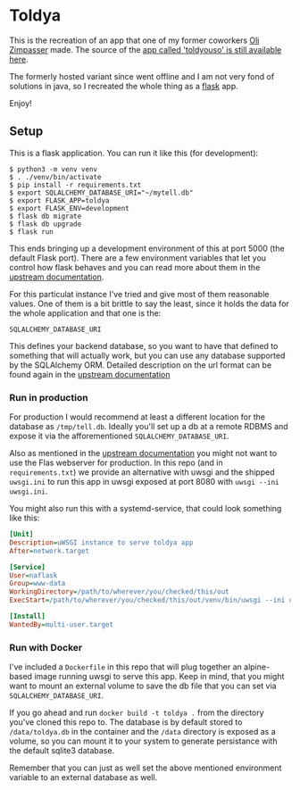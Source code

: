 # Toldya

This is the recreation of an app that one of my former coworkers [Oli Zimpasser](https://github.com/oglimmer) made.
The source of the  [app called 'toldyouso' is still available here](https://github.com/oglimmer/toldyouso).

The formerly hosted variant since went offline and I am not very fond of solutions in java,
so I recreated the whole thing as a [flask](https://flask.palletsprojects.com) app.

Enjoy!

## Setup

This is a flask application. You can run it like this (for development):

```shell
$ python3 -m venv venv
$ . ./venv/bin/activate
$ pip install -r requirements.txt
$ export SQLALCHEMY_DATABASE_URI="~/mytell.db"
$ export FLASK_APP=toldya
$ export FLASK_ENV=development
$ flask db migrate
$ flask db upgrade
$ flask run
```

This ends bringing up a development environment of this at port 5000 (the default Flask port).
There are a few environment variables that let you control how flask behaves and you can read more about them in the [upstream documentation](https://flask.palletsprojects.com/en/1.1.x/config/#builtin-configuration-values).

For this particulat instance I've tried and give most of them reasonable values.
One of them is a bit brittle to say the least, since it holds the data for the
whole application and that one is the:

`SQLALCHEMY_DATABASE_URI`

This defines your backend database, so you want to have that defined to something that will actually
work, but you can use any database supported by the SQLAlchemy ORM. Detailed description on the url
format can be found again in the [upstream documentation](https://docs.sqlalchemy.org/en/13/core/engines.html#database-urls)

### Run in production

For production I would recommend at least a different location for the database as `/tmp/tell.db`.
Ideally you'll set up a db at a remote RDBMS and expose it via the afforementioned `SQLALCHEMY_DATABASE_URI`.

Also as mentioned in the [upstream documentation]() you might not want to use the Flas webserver for production.
In this repo (and in `requirements.txt`) we provide an alternative with uwsgi and the shipped `uwsgi.ini`
to run this app in uwsgi exposed at port 8080 with `uwsgi --ini uwsgi.ini`.

You might also run this with a systemd-service, that could look something like this:

```ini
[Unit]
Description=uWSGI instance to serve toldya app
After=network.target

[Service]
User=naflask
Group=www-data
WorkingDirectory=/path/to/wherever/you/checked/this/out
ExecStart=/path/to/wherever/you/checked/this/out/venv/bin/uwsgi --ini uwsgi.ini

[Install]
WantedBy=multi-user.target
```

### Run with Docker

I've included a `Dockerfile` in this repo that will plug together an alpine-based image
running uwsgi to serve this app. Keep in mind, that you might want to mount an
external volume to save the db file that you can set via `SQLALCHEMY_DATABASE_URI`.

If you go ahead and run `docker build -t toldya .` from the directory you've cloned
this repo to. The database is by default stored to `/data/toldya.db` in the container
and the `/data` directory is exposed as a volume, so you can mount it to your system
to generate persistance with the default sqlite3 database.

Remember that you can just as well set the above mentioned environment variable to
an external database as well.
